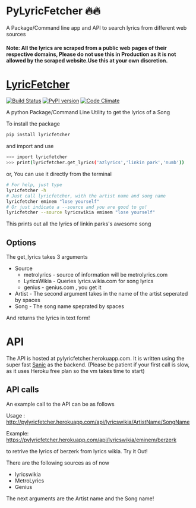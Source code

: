 # PyLyricFetcher 🔥🔥

A Package/Command line app and API to search lyrics from different web sources

#### Note: All the lyrics are scraped from a public web pages of their respective domains, Please do not use this in Production as it is not allowed by the scraped website.Use this at your own discretion.

# [LyricFetcher](https://github.com/BharatKalluri/lyricfetcher/tree/master/lyricfetcher)

[![Build Status](https://travis-ci.org/BharatKalluri/lyricfetcher.svg?branch=master)](https://travis-ci.org/BharatKalluri/lyricfetcher)
[![PyPI version](https://badge.fury.io/py/lyricfetcher.svg)](https://badge.fury.io/py/lyricfetcher)
[![Code Climate](https://codeclimate.com/github/BharatKalluri/lyricfetcher/badges/gpa.svg)](https://codeclimate.com/github/BharatKalluri/lyricfetcher)

A python Package/Command Line Utility to get the lyrics of a Song

To install the package

```bash
pip install lyricfetcher
```

and import and use

```bash
>>> import lyricfetcher
>>> print(lyricfetcher.get_lyrics('azlyrics','linkin park','numb'))
```

or, You can use it directly from the terminal

```bash
# For help, just type
lyricfetcher -h
# Just call lyricfetcher, with the artist name and song name
lyricfetcher eminem "lose yourself" 
# Or just indicate a --source and you are good to go!
lyricfetcher --source lyricswikia eminem "lose yourself"
```

This prints out all the lyrics of linkin parks's awesome song

## Options
The get_lyrics takes 3 arguments
+ Source
  + metrolyrics - source of information will be metrolyrics.com
  + LyricsWikia - Queries lyrics.wikia.com for song lyrics
  + genius - genius.com , you get it
+ Artist - The second argument takes in the name of the artist seperated by spaces
+ Song - The song name speprated by spaces

And returns the lyrics in text form!


# API
The API is hosted at pylyricfetcher.herokuapp.com. It is written using the super fast
[Sanic](https://github.com/channelcat/sanic) as the backend. (Please be patient if your
first call is slow, as it uses Heroku free plan so the vm takes time to start)

## API calls
An example call to the API can be as follows

Usage : http://pylyricfetcher.herokuapp.com/api/lyricswikia/ArtistName/SongName

Example: https://pylyricfetcher.herokuapp.com/api/lyricswikia/eminem/berzerk

to retrive the lyrics of berzerk from lyrics wikia. Try it Out!

There are the following sources as of now
+ lyricswikia
+ MetroLyrics
+ Genius

The next arguments are the Artist name and the Song name!
